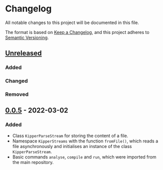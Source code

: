# Changelog

All notable changes to this project will be documented in this file.

The format is based on [Keep a Changelog](https://keepachangelog.com/en/1.0.0/),
and this project adheres to [Semantic Versioning](https://semver.org/spec/v2.0.0.html).

## [Unreleased]

### Added

### Changed

### Removed

## [0.0.5] - 2022-03-02

### Added
- Class `KipperParseStream` for storing the content of a file.
- Namespace `KipperStreams` with the function `fromFile()`, which reads a file asynchronously and 
  initialises an instance of the class `KipperParseStream`.
- Basic commands `analyse`, `compile` and `run`, which were imported from the main repository.

[unreleased]: https://github.com/Luna-Klatzer/Kipper-CLI/compare/0.0.5...HEAD
[0.0.5]: https://github.com/Luna-Klatzer/Kipper-CLI/tags/0.0.5
